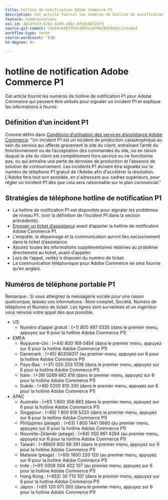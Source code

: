 ```yaml
---
title: hotline de notification Adobe Commerce P1
description: Cet article fournit les numéros de hotline de notification P1 pour Adobe Commerce qui peuvent être utilisés pour signaler un incident P1 et explique les informations à fournir.
feature: Communications
exl-id: 48c4fe93-676e-4c69-a96c-8fb3e6872973
source-git-commit: c5e94c6407394cd905ea470628d28db2c2c6c0ed
workflow-type: tm+mt
source-wordcount: '536'
ht-degree: 0%

---
```


# hotline de notification Adobe Commerce P1

Cet article fournit les numéros de hotline de notification P1 pour Adobe Commerce qui peuvent être utilisés pour signaler un incident P1 et explique les informations à fournir.

## Définition d’un incident P1

Comme défini dans [Conditions d’utilisation des services d’assistance Adobe Commerce](https://www.adobe.com/content/dam/cc/en/legal/terms/enterprise/pdfs/Magento-Support-Services-Terms-and-Conditions.pdf): &quot;Un incident P1 est un incident de production catastrophique au sein du service qui affecte gravement le site du client, entraînant l’arrêt du fonctionnement ou de l’acceptation des commandes du site, ou en raison duquel le site du client est complètement hors service ou ne fonctionne pas, ou qui entraîne une perte de données de production et l’absence de solution de contournement. Les incidents P1 doivent être signalés sur le numéro de téléphone P1 gratuit de l&#39;Adobe afin d&#39;accélérer la résolution. L&#39;Adobe fera tout son possible, en s&#39;adressant aux cadres supérieurs, pour régler un incident P1 dès que cela sera raisonnable sur le plan commercial.&quot;

## Stratégies de téléphone hotline de notification P1

* La hotline de notification P1 est disponible pour signaler les problèmes de niveau P1. (voir la définition de l’incident P1 dans la section précédente).
* [Envoyer un ticket d’assistance](https://experienceleague.adobe.com/docs/commerce-knowledge-base/kb/help-center-guide/magento-help-center-user-guide.html?lang=en#submit-ticket) avant d’appeler la hotline de notification Adobe Commerce P1.
* L’enquête, le dépannage et la communication auront lieu exclusivement dans le ticket d’assistance.
* Ajoutez toutes les informations supplémentaires relatives au problème directement au ticket, avant d’appeler.
* Lors de l’appel, veillez à disposer du numéro de ticket.
* La communication téléphonique pour Adobe Commerce ne sera fournie qu’en anglais.

## Numéros de téléphone portable P1

Remarque : Si vous atteignez la messagerie vocale pour une raison quelconque, laissez vos informations : Nom complet, Société, Numéro de téléphone et Numéro de ticket. Les lignes sont surveillées et un ingénieur vous renvoie votre appel dès que possible.

* US
   * Numéro d’appel gratuit : (+1) 800 497 0335 (dans le premier menu, appuyez sur 6 pour la hotline Adobe Commerce P1)
* EMEA
   * Royaume-Uni : (+44) 800 169 0454 (dans le premier menu, appuyez sur 6 pour la hotline Adobe Commerce P1)
   * Danemark : (+45) 80206017 (au premier menu, appuyez sur 6 pour la hotline Adobe Commerce P1)
   * Pays-Bas : (+31) 020 203 5138 (dans le premier menu, appuyez sur 6 pour la hotline Adobe Commerce P1)
   * Italie : (+39) 0269 682 818 (dans le premier menu, appuyez sur 6 pour la hotline Adobe Commerce P1)
   * Suède : (+46) 0200 810 330 (dans le premier menu, appuyez sur 6 pour la hotline Adobe Commerce P1)
* APAC
   * Australie : (+61) 1 800 358 683 (dans le premier menu, appuyez sur 6 pour la hotline Adobe Commerce P1)
   * Singapour : (+65) 1 800 818 5220 (dans le premier menu, appuyez sur 6 pour la hotline Adobe Commerce P1)
   * Philippines (péage) : (+63) 1 800 1441 0660 (au premier menu, appuyez sur 6 pour la hotline Adobe Commerce P1)
   * Nouvelle-Zélande (péage) : (+64) 050 861 4264 (au premier menu, appuyez sur 6 pour la hotline Adobe Commerce P1)
   * Taïwan : (+886)0 800 66 381 (dans le premier menu, appuyez sur 6 pour la hotline Adobe Commerce P1)
   * Malaisie (péage) : (+60) 1800 220 120 (au premier menu, appuyez sur 6 pour la hotline Adobe Commerce P1)
   * Inde : (+91) 0008 004 402 107 (au premier menu, appuyez sur 6 pour la hotline Adobe Commerce P1)
   * Hong Kong : (+852) 30 713 107 (dans le premier menu, appuyez sur 6 pour la hotline Adobe Commerce P1)
   * Japon : (+81) 120 071 300 (dans le premier menu, appuyez sur 6 pour la hotline Adobe Commerce P1)
